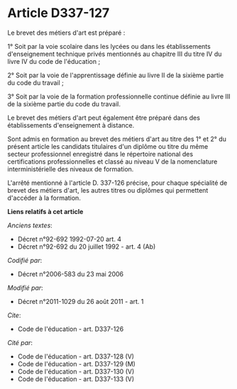 # Article D337-127

Le brevet des métiers d'art est préparé : 

1° Soit par la voie scolaire dans les lycées ou dans les établissements d'enseignement technique privés mentionnés au
chapitre III du titre IV du livre IV du code de l'éducation ; 

2° Soit par la voie de l'apprentissage définie au livre II de la sixième partie du code du travail ; 

3° Soit par la voie de la formation professionnelle continue définie au livre III de la sixième partie du code du travail. 

Le brevet des métiers d'art peut également être préparé dans des établissements d'enseignement à distance. 

Sont admis en formation au brevet des métiers d'art au titre des 1° et 2° du présent article les candidats titulaires d'un
diplôme ou titre du même secteur professionnel enregistré dans le répertoire national des certifications professionnelles et
classé au niveau V de la nomenclature interministérielle des niveaux de formation. 

L'arrêté mentionné à l'article D. 337-126 précise, pour chaque spécialité de brevet des métiers d'art, les autres titres ou
diplômes qui permettent d'accéder à la formation.

**Liens relatifs à cet article**

_Anciens textes_:

  - Décret n°92-692 1992-07-20 art. 4
  - Décret n°92-692 du 20 juillet 1992 - art. 4 (Ab)

_Codifié par_:

  - Décret n°2006-583 du 23 mai 2006

_Modifié par_:

  - Décret n°2011-1029 du 26 août 2011 - art. 1

_Cite_:

  - Code de l'éducation - art. D337-126

_Cité par_:

  - Code de l'éducation - art. D337-128 (V)
  - Code de l'éducation - art. D337-129 (M)
  - Code de l'éducation - art. D337-130 (V)
  - Code de l'éducation - art. D337-133 (V)
